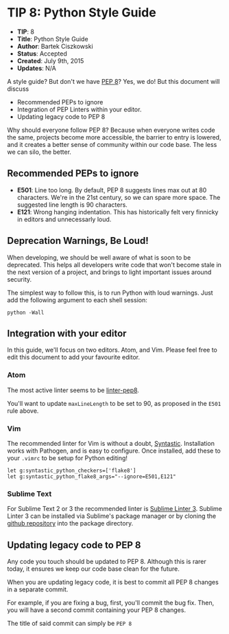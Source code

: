 # TIP 8: Python Style Guide

* **TIP**: 8
* **Title**:  Python Style Guide
* **Author**: Bartek Ciszkowski
* **Status**: Accepted
* **Created**: July 9th, 2015
* **Updates**: N/A

A style guide? But don't we have [PEP 8](https://www.python.org/dev/peps/pep-0008/)? Yes, we do! But this document will discuss

* Recommended PEPs to ignore
* Integration of PEP Linters within your editor.
* Updating legacy code to PEP 8

Why should everyone follow PEP 8? Because when everyone writes code the same,
projects become more accessible, the barrier to entry is lowered, and it
creates a better sense of community within our code base. The less we can silo,
the better.

## Recommended PEPs to ignore

* **E501**: Line too long. By default, PEP 8 suggests lines max out at 80
    characters. We're in the 21st century, so we can spare more space. The
    suggested line length is 90 characters.
* **E121**: Wrong hanging indentation. This has historically felt very finnicky
    in editors and unnecessarly loud.

## Deprecation Warnings, Be Loud!

When developing, we should be well aware of what is soon to be deprecated. This helps all developers write code that won't become stale in the next version of a project, and brings to light important issues around security.

The simplest way to follow this, is to run Python with loud warnings. Just add the following argument to each shell session:

    python -Wall
   
## Integration with your editor

In this guide, we'll focus on two editors. Atom, and Vim. Please feel free to
edit this document to add your favourite editor.

### Atom

The most active linter seems to be [linter-pep8](https://github.com/AtomLinter/linter-pep8).

You'll want to update `maxLineLength` to be set to 90, as proposed in the `E501`
rule above.

### Vim

The recommended linter for Vim is without a doubt,
[Syntastic](https://github.com/scrooloose/syntastic). Installation works with
Pathogen, and is easy to configure. Once installed, add these to your `.vimrc`
to be setup for Python editing!

    let g:syntastic_python_checkers=['flake8']
    let g:syntastic_python_flake8_args="--ignore=E501,E121"

### Sublime Text

For Sublime Text 2 or 3 the recommended linter is [Sublime Linter 3](http://www.sublimelinter.com/en/latest/). Sublime Linter 3 can be installed via Sublime's package manager or by cloning the [github repository](https://github.com/SublimeLinter/SublimeLinter3) into the package directory.

## Updating legacy code to PEP 8

Any code you touch should be updated to PEP 8. Although this is rarer today, it
ensures we keep our code base clean for the future.

When you are updating legacy code, it is best to commit all PEP 8 changes in a
separate commit.

For example, if you are fixing a bug, first, you'll commit the bug fix. Then,
you will have a second commit containing your PEP 8 changes.

The title of said commit can simply be `PEP 8`
